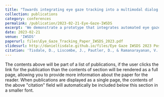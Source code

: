 ```yaml
---
title: "Towards integrating eye gaze tracking into a multimodal dialog agent for remote patient assessment"
collection: publications
category: conferences
permalink: /publication/2023-02-21-Eye-Gaze-IWSDS
excerpt: 'We demonstrate a prototype that integrates automated eye gaze tracking into the NEMSI platform for remote patient assessment, guiding patients through various clinical tasks and automatically computing relevant metrics for neurological and mental health assessment, validated through internal testing.'
date: 2023-02-21
venue: 'IWSDS'
paperurl: files\Eye_Gaze_Tracking_Paper_IWSDS_2023.pdf
slidesurl: http://danieltisdale.github.io/files/Eye Gaze IWSDS 2023 Poster.pdf
citation: 'Tisdale, D., Liscombe, J., Pautler, D., & Ramanarayanan, V. (2023). Towards integrating eye gaze tracking into a multimodal dialog agent for remote patient assessment. In Proceedings of the 13th International Workshop on Spoken Dialogue Systems Technology.'
---
```


The contents above will be part of a list of publications, if the user clicks the link for the publication than the contents of section will be rendered as a full page, allowing you to provide more information about the paper for the reader. When publications are displayed as a single page, the contents of the above "citation" field will automatically be included below this section in a smaller font.
